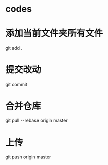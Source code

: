 # codes
# 添加当前文件夹所有文件
git add .
# 提交改动
git commit
# 合并仓库
git pull --rebase origin master
# 上传
git push origin master
